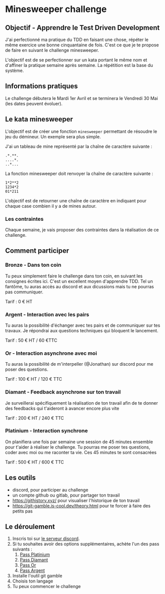# Minesweeper challenge

## Objectif - Apprendre le Test Driven Development

J'ai perfectionné ma pratique du TDD en faisant une chose, répéter le même exercice une bonne cinquantaine de fois. C'est ce que je te propose de faire en suivant le challenge minesweeper.

L'objectif est de se perfectionner sur un kata portant le même nom et d'affiner la pratique semaine après semaine. La répétition est la base du système.
## Informations pratiques

Le challenge débutera le Mardi 1er Avril et se terminera le Vendredi 30 Mai (les dates peuvent évoluer).
## Le kata minesweeper

L'objectif est de créer une fonction `minesweeper` permettant de résoudre le jeu du démineur. Un exemple sera plus simple. 

J'ai un tableau de mine représenté par la chaîne de caractère suivante : 

```
.*.**.
....*.
..*...
```

La fonction minesweeper doit renvoyer la chaîne de caractère suivante : 

```
1*2**2
1234*2
01*211
```

L'objectif est de retourner une chaîne de caractère en indiquant pour chaque case combien il y a de mines autour.

### Les contraintes

Chaque semaine, je vais proposer des contraintes dans la réalisation de ce challenge. 

## Comment participer 

### Bronze - Dans ton coin

Tu peux simplement faire le challenge dans ton coin, en suivant les consignes écrites ici. C'est un excellent moyen d'apprendre TDD.
Tel un fantôme, tu auras accès au discord et aux dicussions mais tu ne pourras pas communiquer.

Tarif : 0 € HT

### Argent - Interaction avec les pairs

Tu auras la possibilité d'échanger avec tes pairs et de communiquer sur tes travaux.
Je répondrai aux questions techniques qui bloquent le lancement.

Tarif : 50 € HT / 60 €TTC

### Or - Interaction asynchrone avec moi 

Tu auras la possibilité de m'interpeller (@Jonathan) sur discord pour me poser des questions. 

Tarif : 100 € HT / 120 € TTC

### Diamant - Feedback asynchrone sur ton travail

Je surveillerai spécifiquement la réalisation de ton travail afin de te donner des feedbacks qui t'aideront à avancer encore plus vite

Tarif : 200 € HT / 240 € TTC

### Platinium - Interaction synchrone

On planifiera une fois par semaine une session de 45 minutes ensemble pour t'aider à réaliser le challenge. Tu pourras me poser tes questions, coder avec moi ou me raconter ta vie. Ces 45 minutes te sont consacrées

Tarif : 500 € HT / 600 € TTC


## Les outils 

- discord, pour participer au challenge
- un compte github ou gitlab, pour partager ton travail
- https://githistory.xyz/ pour visualiser l'historique de ton travail
- https://git-gamble.is-cool.dev/theory.html pour te forcer à faire des petits pas


## Le déroulement

1. Inscris toi sur [le serveur discord](https://discord.gg/bSgTv36CAs). 
2. Si tu souhaites avoir des options supplémentaires, achète l'un des pass suivants : 
	1. [Pass Platinium](https://buy.stripe.com/9AQeWlcIOgsn6IgcMP)
	2. [Pass Diamant](https://buy.stripe.com/7sI9C11060tpaYw002)
	3. [Pass Or](https://buy.stripe.com/14k15veQW5NJc2AbIJ)
	4. [Pass Argent](https://buy.stripe.com/4gw6pP4cib836IgaEE)
3. Installe l'outil git gamble
4. Choisis ton langage
5. Tu peux commencer le challenge






